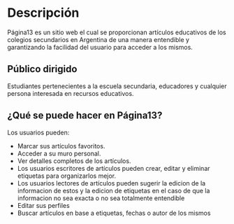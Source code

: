 # Descripción
Página13 es un sitio web el cual se proporcionan artículos educativos de los colegios secundarios en Argentina de una manera entendible y garantizando la facilidad del usuario para acceder a los mismos.
## Público dirigido
Estudiantes pertenecientes a la escuela secundaria, educadores y cualquier persona interesada en recursos educativos.
## ¿Qué se puede hacer en Página13?
Los usuarios pueden: 
* Marcar sus artículos favoritos.
* Acceder a su muro personal.
* Ver detalles completos de los artículos.
* Los usuarios escritores de artículos pueden crear, editar y eliminar etiquetas para organizarlos mejor.
* Los usuarios lectores de artículos pueden sugerir la edicion de la informacion de estos y la edicion de etiquetas en el caso de que la informacion no sea exacta o no sea totalmente entendible
* Editar sus perfiles
* Buscar artículos en base a etiquetas, fechas o autor de los mismos
